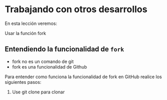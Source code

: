 # Trabajando con otros desarrollos

En esta lección veremos:

Usar la función fork

## Entendiendo la funcionalidad de `fork`

 - fork no es un comando de git
 - fork es una funcionalidad de Github

Para entender como funciona la funcionalidad de fork en GitHub realice los siguientes pasos:

1. Use git clone para clonar 
<!--stackedit_data:
eyJoaXN0b3J5IjpbLTE0ODEzOTcyNDUsOTA4NTg3NTA4XX0=
-->